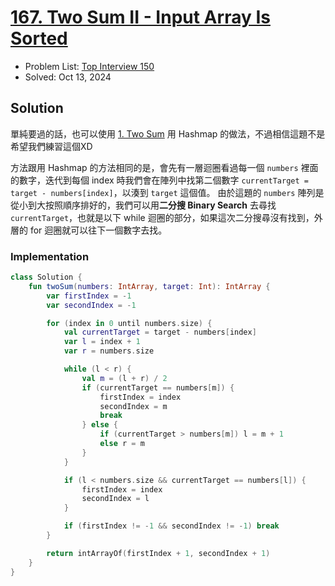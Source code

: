 # [167. Two Sum II - Input Array Is Sorted](https://leetcode.com/problems/two-sum-ii-input-array-is-sorted/)

- Problem List: [Top Interview 150](https://leetcode.com/studyplan/top-interview-150/)
- Solved: Oct 13, 2024

## Solution

單純要過的話，也可以使用 [1. Two Sum](../1/) 用 Hashmap 的做法，不過相信這題不是希望我們練習這個XD

方法跟用 Hashmap 的方法相同的是，會先有一層迴圈看過每一個 `numbers` 裡面的數字，迭代到每個 index 時我們會在陣列中找第二個數字 `currentTarget = target - numbers[index]`，以湊到 `target` 這個值。
由於這題的 `numbers` 陣列是從小到大按照順序排好的，我們可以用**二分搜 Binary Search** 去尋找 `currentTarget`，也就是以下 while 迴圈的部分，如果這次二分搜尋沒有找到，外層的 for 迴圈就可以往下一個數字去找。

### Implementation

```kotlin
class Solution {
    fun twoSum(numbers: IntArray, target: Int): IntArray {
        var firstIndex = -1
        var secondIndex = -1

        for (index in 0 until numbers.size) {
            val currentTarget = target - numbers[index]
            var l = index + 1
            var r = numbers.size

            while (l < r) {
                val m = (l + r) / 2
                if (currentTarget == numbers[m]) {
                    firstIndex = index
                    secondIndex = m
                    break
                } else {
                    if (currentTarget > numbers[m]) l = m + 1
                    else r = m
                }
            }

            if (l < numbers.size && currentTarget == numbers[l]) {
                firstIndex = index
                secondIndex = l
            }

            if (firstIndex != -1 && secondIndex != -1) break
        }

        return intArrayOf(firstIndex + 1, secondIndex + 1)
    }
}
```

